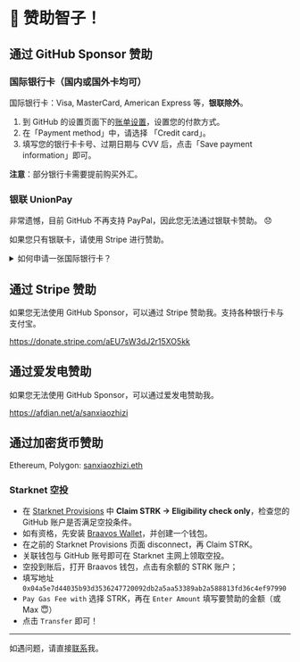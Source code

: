 # 💖 赞助智子！

## 通过 GitHub Sponsor 赞助

### 国际银行卡（国内或国外卡均可）

国际银行卡：Visa, MasterCard, American Express 等，**银联除外**。

1. 到 GitHub 的设置页面下的[账单设置](https://github.com/settings/billing/payment_information)，设置您的付款方式。
2. 在「Payment method」中，请选择 「Credit card」。
3. 填写您的银行卡卡号、过期日期与 CVV 后，点击「Save payment information」即可。

**注意**：部分银行卡需要提前购买外汇。

### 银联 UnionPay

非常遗憾，目前 GitHub 不再支持 PayPal，因此您无法通过银联卡赞助。 😞

如果您只有银联卡，请使用 Stripe 进行赞助。

<!-- 1. 请到 PayPal 的[官网](https://www.paypal.com/)注册一个账号，并绑定任意银行卡（Visa, MasterCard, UnionPay 等皆可）。
2. 到 GitHub 的设置页面下的[账单设置](https://github.com/settings/billing/payment_information)，设置您的付款方式。
3. 在「Payment method」中，请选择 「PayPal Account」，并绑定您的 PayPal 即可。 -->

<details>
<summary>如何申请一张国际银行卡？</summary>

### 申请一张新的 MasterCard 储蓄卡

如果您没有国际银行卡，可以申请一张新的 中国银行 MasterCard 储蓄卡。

具体步骤请参考[这篇文章](https://poplite.xyz/post/2018/03/05/boc-debit-card-guide-for-online-payment.html)。在此感谢 [@poplite](https://github.com/poplite) 提供的指南。

#### 要求

- 申请人年满 16 周岁
- 申请人持有中行发行的银联借记卡，并**属于 I 类账户（一类卡）**

#### 步骤

1. 去到中国银行网点，开一张银联借记卡。（如果已有，跳过这一步）
   - 一般需要准备身份证、工作证明 / 学生证、居住证明、本人手机卡等。
   - 如果银行网点不让办理一类卡，请坚持说出需要海外旅行，需要购汇等理由。
2. 在网页上直接申请即可。请参考[这篇文章](https://poplite.xyz/post/2018/03/05/boc-debit-card-guide-for-online-payment.html#1-%E4%B8%8A%E6%B5%B7%E5%88%86%E8%A1%8C%E5%85%AC%E4%BC%97%E5%8F%B7)。

</details>

## 通过 Stripe 赞助

如果您无法使用 GitHub Sponsor，可以通过 Stripe 赞助我。支持各种银行卡与支付宝。

https://donate.stripe.com/aEU7sW3dJ2r15XO5kk

## 通过爱发电赞助

如果您无法使用 GitHub Sponsor，可以通过爱发电赞助我。

https://afdian.net/a/sanxiaozhizi

## 通过加密货币赞助

Ethereum, Polygon: [sanxiaozhizi.eth](https://etherscan.io/address/0x86930E4c4EF9d62d44e3363E4D23e759BCDEEAa0)

### Starknet 空投

- 在 [Starknet Provisions](https://provisions.starknet.io/) 中 **Claim STRK -> Eligibility check only**，检查您的 GitHub 账户是否满足空投条件。
- 如有资格，先安装 [Braavos Wallet](https://braavos.app/)，并创建一个钱包。
- 在之前的 Starknet Provisions 页面 disconnect，再 Claim STRK。
- 关联钱包与 GitHub 账号即可在 Starknet 主网上领取空投。
- 空投到账后，打开 Braavos 钱包，点击有余额的 STRK 账户；
- 填写地址 `0x04a5e7d44035b93d3536247720092db2a5aa53389ab2a588813fd36c4ef97990`
- `Pay Gas Fee with` 选择 STRK，再在 `Enter Amount` 填写要赞助的金额（或 Max 😇）
- 点击 `Transfer` 即可！

---

如遇问题，请直接[联系](mailto:hi@sxzz.moe)我。

